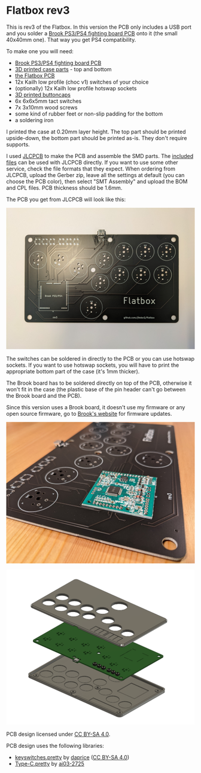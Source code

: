 # Flatbox rev3

This is rev3 of the Flatbox. In this version the PCB only includes a USB port and you solder a [Brook PS3/PS4 fighting board PCB](https://www.brookaccessory.com/detail/58690501/) onto it (the small 40x40mm one). That way you get PS4 compatibility.

To make one you will need:

* [Brook PS3/PS4 fighting board PCB](https://www.brookaccessory.com/detail/58690501/)
* [3D printed case parts](3d-printed-case) - top and bottom
* [the Flatbox PCB](pcb)
* 12x Kailh low profile (choc v1) switches of your choice
* (optionally) 12x Kailh low profile hotswap sockets
* [3D printed buttoncaps](../3d-printed-buttoncaps)
* 6x 6x6x5mm tact switches
* 7x 3x10mm wood screws
* some kind of rubber feet or non-slip padding for the bottom
* a soldering iron

I printed the case at 0.20mm layer height. The top part should be printed upside-down, the bottom part should be printed as-is. They don't require supports.

I used [JLCPCB](https://jlcpcb.com/) to make the PCB and assemble the SMD parts. The [included files](pcb) can be used with JLCPCB directly. If you want to use some other service, check the file formats that they expect. When ordering from JLCPCB, upload the Gerber zip, leave all the settings at default (you can choose the PCB color), then select "SMT Assembly" and upload the BOM and CPL files. PCB thickness should be 1.6mm.

The PCB you get from JLCPCB will look like this:

![Flatbox rev3 PCB with SMD parts assembled](images/Flatbox-rev3-pcb-with-smd-parts.jpg)

The switches can be soldered in directly to the PCB or you can use hotswap sockets. If you want to use hotswap sockets, you will have to print the appropriate bottom part of the case (it's 1mm thicker).

The Brook board has to be soldered directly on top of the PCB, otherwise it won't fit in the case (the plastic base of the pin header can't go between the Brook board and the PCB).

Since this version uses a Brook board, it doesn't use my firmware or any open source firmware, go to [Brook's website](https://www.brookaccessory.com/download/PS3/) for firmware updates.

![Flatbox rev3 Brook board soldered onto the PCB](images/Flatbox-rev3-brook-board-soldered.jpg)

![Flatbox rev3 exploded view of the 3D printed case](images/Flatbox-rev3-exploded.png)

PCB design licensed under [CC BY-SA 4.0](https://creativecommons.org/licenses/by-sa/4.0/).

PCB design uses the following libraries:

* [keyswitches.pretty](https://github.com/daprice/keyswitches.pretty) by [daprice](https://github.com/daprice) ([CC BY-SA 4.0](https://creativecommons.org/licenses/by-sa/4.0/))
* [Type-C.pretty](https://github.com/ai03-2725/Type-C.pretty) by [ai03-2725](https://github.com/ai03-2725)

